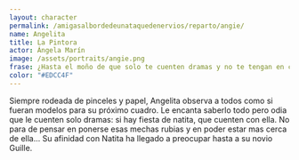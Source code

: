 ```yaml
---
layout: character
permalink: /amigasalbordedeunataquedenervios/reparto/angie/
name: Angelita
title: La Pintora
actor: Ángela Marín
image: /assets/portraits/angie.png
frase: ¿Hasta el moño de que solo te cuenten dramas y no te tengan en cuenta para las juergas?
color: "#EDCC4F"
---
```

Siempre rodeada de pinceles y papel, Angelita observa a todos como si fueran modelos para su próximo cuadro. Le encanta saberlo todo pero odia que le cuenten solo dramas: si hay fiesta de natita, que cuenten con ella. No para de pensar en ponerse esas mechas rubias y en poder estar mas cerca de ella... Su afinidad con Natita ha llegado a preocupar hasta a su novio Guille.